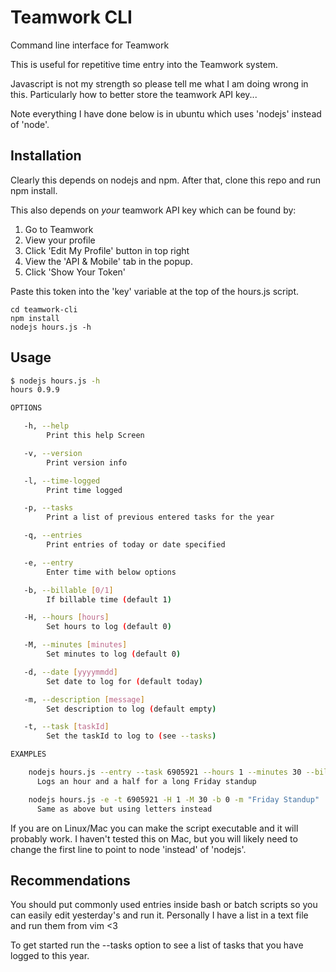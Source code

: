 # Teamwork CLI
Command line interface for Teamwork

This is useful for repetitive time entry into the Teamwork system. 

Javascript is not my strength so please tell me what I am doing wrong in this. Particularly how to better store the teamwork API key...

Note everything I have done below is in ubuntu which uses 'nodejs' instead of 'node'. 


## Installation

Clearly this depends on nodejs and npm. After that, clone this repo and run npm install.

This also depends on _your_ teamwork API key which can be found by:

1. Go to Teamwork
2. View your profile
3. Click 'Edit My Profile' button in top right
4. View the 'API & Mobile' tab in the popup.
5. Click 'Show Your Token'

Paste this token into the 'key' variable at the top of the hours.js script.

```
cd teamwork-cli
npm install
nodejs hours.js -h
```

## Usage

```bash
$ nodejs hours.js -h
hours 0.9.9

OPTIONS

   -h, --help 
        Print this help Screen

   -v, --version 
        Print version info

   -l, --time-logged 
        Print time logged

   -p, --tasks 
        Print a list of previous entered tasks for the year

   -q, --entries 
        Print entries of today or date specified

   -e, --entry 
        Enter time with below options

   -b, --billable [0/1]
        If billable time (default 1)

   -H, --hours [hours]
        Set hours to log (default 0)

   -M, --minutes [minutes]
        Set minutes to log (default 0)

   -d, --date [yyyymmdd]
        Set date to log for (default today)

   -m, --description [message]
        Set description to log (default empty)

   -t, --task [taskId]
        Set the taskId to log to (see --tasks)

EXAMPLES

    nodejs hours.js --entry --task 6905921 --hours 1 --minutes 30 --billable 0 --description "Friday Standup"
      Logs an hour and a half for a long Friday standup

    nodejs hours.js -e -t 6905921 -H 1 -M 30 -b 0 -m "Friday Standup"
      Same as above but using letters instead
```

If you are on Linux/Mac you can make the script executable and it will probably work. I haven't tested this on Mac, but you will likely need to change the first line to point to node 'instead' of 'nodejs'.

## Recommendations
You should put commonly used entries inside bash or batch scripts so you can easily edit yesterday's and run it. Personally I have a list in a text file and run them from vim <3

To get started run the --tasks option to see a list of tasks that you have logged to this year.
